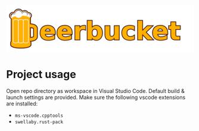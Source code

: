 
![logo](doc/img/beerbucket_logo.png)

# Project usage
Open repo directory as workspace in Visual Studio Code. Default build & launch settings are provided. 
Make sure the following vscode extensions are installed:

- `ms-vscode.cpptools`
- `swellaby.rust-pack`
